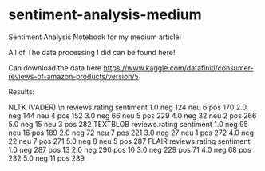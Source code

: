 # sentiment-analysis-medium
Sentiment Analysis Notebook for my medium article!

All of The data processing I did can be found here!  

Can download the data here
https://www.kaggle.com/datafiniti/consumer-reviews-of-amazon-products/version/5

Results:

NLTK (VADER) \n
reviews.rating  sentiment
1.0             neg          124
                neu            6
                pos          170
2.0             neg          144
                neu            4
                pos          152
3.0             neg           66
                neu            5
                pos          229
4.0             neg           32
                neu            2
                pos          266
5.0             neg           15
                neu            3
                pos          282
TEXTBLOB
reviews.rating  sentiment
1.0             neg           95
                neu           16
                pos          189
2.0             neg           72
                neu            7
                pos          221
3.0             neg           27
                neu            1
                pos          272
4.0             neg           22
                neu            7
                pos          271
5.0             neg            8
                neu            5
                pos          287
FLAIR
reviews.rating  sentiment
1.0             neg          287
                pos           13
2.0             neg          290
                pos           10
3.0             neg          229
                pos           71
4.0             neg           68
                pos          232
5.0             neg           11
                pos          289
